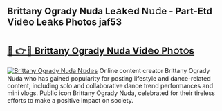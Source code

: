 ## Brittany Ogrady Nuda Le𝚊k𝚎d N𝚞𝚍e - Part-Etd Vid𝚎o Le𝚊ks Photos jaf53

# <h2><a href="http://fbd06ex.evod.top/?m=Brittany+Ogrady+Nuda">🔗 👉🔴 Brittany Ogrady Nuda Vid𝚎o Ph𝚘t𝚘s</a></h2>

[![Brittany Ogrady Nuda N𝚞d𝚎s](https://i.imgur.com/8V9OHl7.gif)](http://fbd06ex.evod.top/?m=Brittany+Ogrady+Nuda)
Online content creator Brittany Ogrady Nuda who has gained popularity for posting lifestyle and dance-related content, including solo and collaborative dance trend performances and mini vlogs. Public icon Brittany Ogrady Nuda, celebrated for their tireless efforts to make a positive impact on society. 

